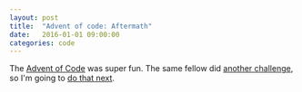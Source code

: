 ```yaml
---
layout: post
title:  "Advent of code: Aftermath"
date:   2016-01-01 09:00:00
categories: code 
---
```


The [Advent of Code][advent] was super fun. The same fellow did [another challenge][synacor], so I'm going to [do that next][code].

[advent]:http://adventofcode.com
[synacor]:http://challenge.synacor.com
[code]:https://github.com/bildzeitung/synacor
